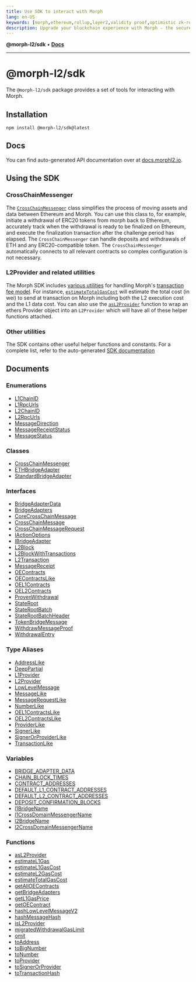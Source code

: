 ```yaml
---
title: Use SDK to interact with Morph
lang: en-US
keywords: [morph,ethereum,rollup,layer2,validity proof,optimistic zk-rollup]
description: Upgrade your blockchain experience with Morph - the secure decentralized, cost0efficient, and high-performing optimistic zk-rollup solution. Try it now!
---
```



**@morph-l2/sdk** • [**Docs**](globals.md)

***

# @morph-l2/sdk

The `@morph-l2/sdk` package provides a set of tools for interacting with Morph.

## Installation

```
npm install @morph-l2/sdk@latest
```

## Docs

You can find auto-generated API documentation over at [docs.morphl2.io](https://docs.morphl2.io/docs/build-on-morph/sdk/globals/).

## Using the SDK

### CrossChainMessenger

The [`CrossChainMessenger`](https://docs.morphl2.io/docs/build-on-morph/sdk/classes/CrossChainMessenger) class simplifies the process of moving assets and data between Ethereum and Morph.
You can use this class to, for example, initiate a withdrawal of ERC20 tokens from morph back to Ethereum, accurately track when the withdrawal is ready to be finalized on Ethereum, and execute the finalization transaction after the challenge period has elapsed.
The `CrossChainMessenger` can handle deposits and withdrawals of ETH and any ERC20-compatible token.
The `CrossChainMessenger` automatically connects to all relevant contracts so complex configuration is not necessary.

### L2Provider and related utilities

The Morph SDK includes [various utilities](https://docs.morphl2.io/docs/build-on-morph/sdk/type-aliases/L2Provider) for handling Morph's [transaction fee model](https://docs.morphl2.io/docs/build-on-morph/build-on-morph/understand-transaction-cost-on-morph/).
For instance, [`estimateTotalGasCost`](https://docs.morphl2.io/docs/build-on-morph/sdk/functions/estimateTotalGasCost) will estimate the total cost (in wei) to send at transaction on Morph including both the L2 execution cost and the L1 data cost.
You can also use the [`asL2Provider`](https://docs.morphl2.io/docs/build-on-morph/sdk/functions/asL2Provider) function to wrap an ethers Provider object into an `L2Provider` which will have all of these helper functions attached.

### Other utilities

The SDK contains other useful helper functions and constants.
For a complete list, refer to the auto-generated [SDK documentation](https://docs.morphl2.io/docs/build-on-morph/sdk/globals/)


## Documents
### Enumerations

- [L1ChainID](enumerations/L1ChainID.md)
- [L1RpcUrls](enumerations/L1RpcUrls.md)
- [L2ChainID](enumerations/L2ChainID.md)
- [L2RpcUrls](enumerations/L2RpcUrls.md)
- [MessageDirection](enumerations/MessageDirection.md)
- [MessageReceiptStatus](enumerations/MessageReceiptStatus.md)
- [MessageStatus](enumerations/MessageStatus.md)

### Classes

- [CrossChainMessenger](classes/CrossChainMessenger.md)
- [ETHBridgeAdapter](classes/ETHBridgeAdapter.md)
- [StandardBridgeAdapter](classes/StandardBridgeAdapter.md)

### Interfaces

- [BridgeAdapterData](interfaces/BridgeAdapterData.md)
- [BridgeAdapters](interfaces/BridgeAdapters.md)
- [CoreCrossChainMessage](interfaces/CoreCrossChainMessage.md)
- [CrossChainMessage](interfaces/CrossChainMessage.md)
- [CrossChainMessageRequest](interfaces/CrossChainMessageRequest.md)
- [IActionOptions](interfaces/IActionOptions.md)
- [IBridgeAdapter](interfaces/IBridgeAdapter.md)
- [L2Block](interfaces/L2Block.md)
- [L2BlockWithTransactions](interfaces/L2BlockWithTransactions.md)
- [L2Transaction](interfaces/L2Transaction.md)
- [MessageReceipt](interfaces/MessageReceipt.md)
- [OEContracts](interfaces/OEContracts.md)
- [OEContractsLike](interfaces/OEContractsLike.md)
- [OEL1Contracts](interfaces/OEL1Contracts.md)
- [OEL2Contracts](interfaces/OEL2Contracts.md)
- [ProvenWithdrawal](interfaces/ProvenWithdrawal.md)
- [StateRoot](interfaces/StateRoot.md)
- [StateRootBatch](interfaces/StateRootBatch.md)
- [StateRootBatchHeader](interfaces/StateRootBatchHeader.md)
- [TokenBridgeMessage](interfaces/TokenBridgeMessage.md)
- [WithdrawMessageProof](interfaces/WithdrawMessageProof.md)
- [WithdrawalEntry](interfaces/WithdrawalEntry.md)

### Type Aliases

- [AddressLike](type-aliases/AddressLike.md)
- [DeepPartial](type-aliases/DeepPartial.md)
- [L1Provider](type-aliases/L1Provider.md)
- [L2Provider](type-aliases/L2Provider.md)
- [LowLevelMessage](type-aliases/LowLevelMessage.md)
- [MessageLike](type-aliases/MessageLike.md)
- [MessageRequestLike](type-aliases/MessageRequestLike.md)
- [NumberLike](type-aliases/NumberLike.md)
- [OEL1ContractsLike](type-aliases/OEL1ContractsLike.md)
- [OEL2ContractsLike](type-aliases/OEL2ContractsLike.md)
- [ProviderLike](type-aliases/ProviderLike.md)
- [SignerLike](type-aliases/SignerLike.md)
- [SignerOrProviderLike](type-aliases/SignerOrProviderLike.md)
- [TransactionLike](type-aliases/TransactionLike.md)

### Variables

- [BRIDGE\_ADAPTER\_DATA](variables/BRIDGE_ADAPTER_DATA.md)
- [CHAIN\_BLOCK\_TIMES](variables/CHAIN_BLOCK_TIMES.md)
- [CONTRACT\_ADDRESSES](variables/CONTRACT_ADDRESSES.md)
- [DEFAULT\_L1\_CONTRACT\_ADDRESSES](variables/DEFAULT_L1_CONTRACT_ADDRESSES.md)
- [DEFAULT\_L2\_CONTRACT\_ADDRESSES](variables/DEFAULT_L2_CONTRACT_ADDRESSES.md)
- [DEPOSIT\_CONFIRMATION\_BLOCKS](variables/DEPOSIT_CONFIRMATION_BLOCKS.md)
- [l1BridgeName](variables/l1BridgeName.md)
- [l1CrossDomainMessengerName](variables/l1CrossDomainMessengerName.md)
- [l2BridgeName](variables/l2BridgeName.md)
- [l2CrossDomainMessengerName](variables/l2CrossDomainMessengerName.md)

### Functions

- [asL2Provider](functions/asL2Provider.md)
- [estimateL1Gas](functions/estimateL1Gas.md)
- [estimateL1GasCost](functions/estimateL1GasCost.md)
- [estimateL2GasCost](functions/estimateL2GasCost.md)
- [estimateTotalGasCost](functions/estimateTotalGasCost.md)
- [getAllOEContracts](functions/getAllOEContracts.md)
- [getBridgeAdapters](functions/getBridgeAdapters.md)
- [getL1GasPrice](functions/getL1GasPrice.md)
- [getOEContract](functions/getOEContract.md)
- [hashLowLevelMessageV2](functions/hashLowLevelMessageV2.md)
- [hashMessageHash](functions/hashMessageHash.md)
- [isL2Provider](functions/isL2Provider.md)
- [migratedWithdrawalGasLimit](functions/migratedWithdrawalGasLimit.md)
- [omit](functions/omit.md)
- [toAddress](functions/toAddress.md)
- [toBigNumber](functions/toBigNumber.md)
- [toNumber](functions/toNumber.md)
- [toProvider](functions/toProvider.md)
- [toSignerOrProvider](functions/toSignerOrProvider.md)
- [toTransactionHash](functions/toTransactionHash.md)
